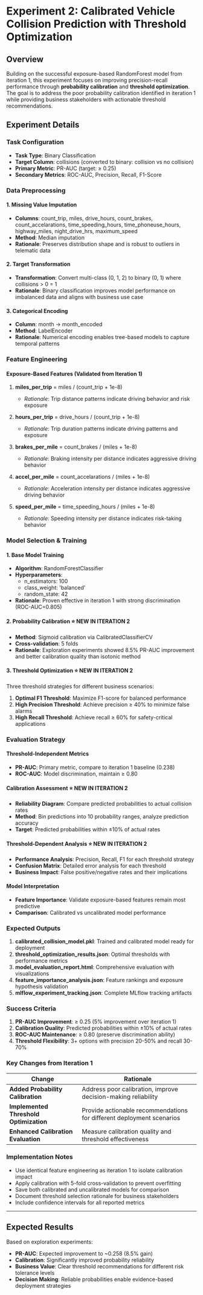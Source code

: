 # Experiment 2: Calibrated Vehicle Collision Prediction with Threshold Optimization

## Overview
Building on the successful exposure-based RandomForest model from iteration 1, this experiment focuses on improving precision-recall performance through **probability calibration** and **threshold optimization**. The goal is to address the poor probability calibration identified in iteration 1 while providing business stakeholders with actionable threshold recommendations.

## Experiment Details

### Task Configuration
- **Task Type**: Binary Classification  
- **Target Column**: collisions (converted to binary: collision vs no collision)
- **Primary Metric**: PR-AUC (target: ≥ 0.25)
- **Secondary Metrics**: ROC-AUC, Precision, Recall, F1-Score

### Data Preprocessing

#### 1. Missing Value Imputation
- **Columns**: count_trip, miles, drive_hours, count_brakes, count_accelarations, time_speeding_hours, time_phoneuse_hours, highway_miles, night_drive_hrs, maximum_speed
- **Method**: Median imputation
- **Rationale**: Preserves distribution shape and is robust to outliers in telematic data

#### 2. Target Transformation
- **Transformation**: Convert multi-class (0, 1, 2) to binary (0, 1) where collisions > 0 = 1
- **Rationale**: Binary classification improves model performance on imbalanced data and aligns with business use case

#### 3. Categorical Encoding
- **Column**: month → month_encoded
- **Method**: LabelEncoder
- **Rationale**: Numerical encoding enables tree-based models to capture temporal patterns

### Feature Engineering

#### Exposure-Based Features (Validated from Iteration 1)
1. **miles_per_trip** = miles / (count_trip + 1e-8)
   - *Rationale*: Trip distance patterns indicate driving behavior and risk exposure

2. **hours_per_trip** = drive_hours / (count_trip + 1e-8)  
   - *Rationale*: Trip duration patterns indicate driving patterns and exposure

3. **brakes_per_mile** = count_brakes / (miles + 1e-8)
   - *Rationale*: Braking intensity per distance indicates aggressive driving behavior

4. **accel_per_mile** = count_accelarations / (miles + 1e-8)
   - *Rationale*: Acceleration intensity per distance indicates aggressive driving behavior

5. **speed_per_mile** = time_speeding_hours / (miles + 1e-8)
   - *Rationale*: Speeding intensity per distance indicates risk-taking behavior

### Model Selection & Training

#### 1. Base Model Training
- **Algorithm**: RandomForestClassifier
- **Hyperparameters**:
  - n_estimators: 100
  - class_weight: 'balanced' 
  - random_state: 42
- **Rationale**: Proven effective in iteration 1 with strong discrimination (ROC-AUC=0.805)

#### 2. Probability Calibration ⭐ **NEW IN ITERATION 2**
- **Method**: Sigmoid calibration via CalibratedClassifierCV
- **Cross-validation**: 5 folds
- **Rationale**: Exploration experiments showed 8.5% PR-AUC improvement and better calibration quality than isotonic method

#### 3. Threshold Optimization ⭐ **NEW IN ITERATION 2**
Three threshold strategies for different business scenarios:

1. **Optimal F1 Threshold**: Maximize F1-score for balanced performance
2. **High Precision Threshold**: Achieve precision ≥ 40% to minimize false alarms  
3. **High Recall Threshold**: Achieve recall ≥ 60% for safety-critical applications

### Evaluation Strategy

#### Threshold-Independent Metrics
- **PR-AUC**: Primary metric, compare to iteration 1 baseline (0.238)
- **ROC-AUC**: Model discrimination, maintain ≥ 0.80

#### Calibration Assessment ⭐ **NEW IN ITERATION 2**
- **Reliability Diagram**: Compare predicted probabilities to actual collision rates
- **Method**: Bin predictions into 10 probability ranges, analyze prediction accuracy
- **Target**: Predicted probabilities within ±10% of actual rates

#### Threshold-Dependent Analysis ⭐ **NEW IN ITERATION 2** 
- **Performance Analysis**: Precision, Recall, F1 for each threshold strategy
- **Confusion Matrix**: Detailed error analysis for each threshold
- **Business Impact**: False positive/negative rates and their implications

#### Model Interpretation
- **Feature Importance**: Validate exposure-based features remain most predictive
- **Comparison**: Calibrated vs uncalibrated model performance

### Expected Outputs

1. **calibrated_collision_model.pkl**: Trained and calibrated model ready for deployment
2. **threshold_optimization_results.json**: Optimal thresholds with performance metrics
3. **model_evaluation_report.html**: Comprehensive evaluation with visualizations
4. **feature_importance_analysis.json**: Feature rankings and exposure hypothesis validation
5. **mlflow_experiment_tracking.json**: Complete MLflow tracking artifacts

### Success Criteria

1. **PR-AUC Improvement**: ≥ 0.25 (5% improvement over iteration 1)
2. **Calibration Quality**: Predicted probabilities within ±10% of actual rates
3. **ROC-AUC Maintenance**: ≥ 0.80 (preserve discrimination ability)  
4. **Threshold Flexibility**: 3+ options with precision 20-50% and recall 30-70%

### Key Changes from Iteration 1

| Change | Rationale |
|--------|-----------|
| **Added Probability Calibration** | Address poor calibration, improve decision-making reliability |
| **Implemented Threshold Optimization** | Provide actionable recommendations for different deployment scenarios |
| **Enhanced Calibration Evaluation** | Measure calibration quality and threshold effectiveness |

### Implementation Notes

- Use identical feature engineering as iteration 1 to isolate calibration impact
- Apply calibration with 5-fold cross-validation to prevent overfitting  
- Save both calibrated and uncalibrated models for comparison
- Document threshold selection rationale for business stakeholders
- Include confidence intervals for all reported metrics

---

## Expected Results

Based on exploration experiments:
- **PR-AUC**: Expected improvement to ~0.258 (8.5% gain)
- **Calibration**: Significantly improved probability reliability
- **Business Value**: Clear threshold recommendations for different risk tolerance levels
- **Decision Making**: Reliable probabilities enable evidence-based deployment strategies